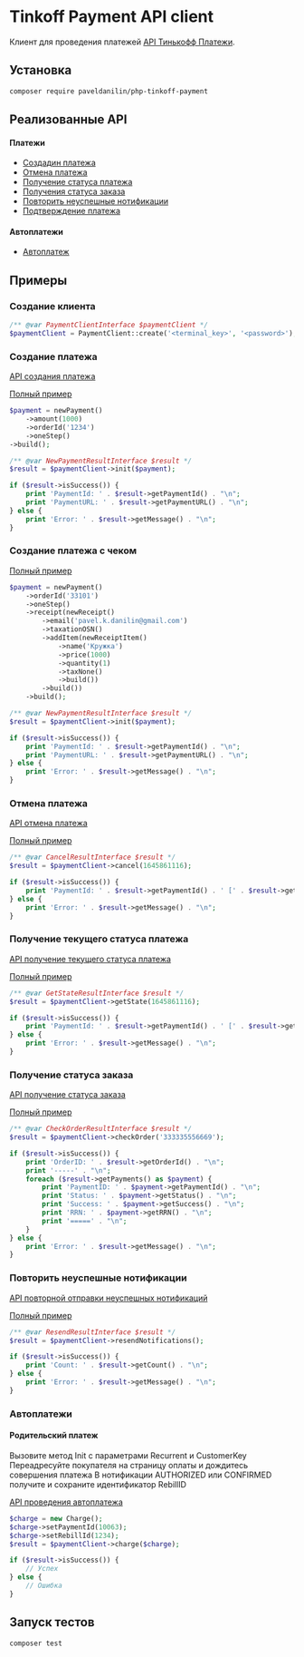 # Tinkoff Payment API client

Клиент для проведения платежей [API Тинькофф Платежи](https://www.tinkoff.ru/kassa/develop/api/payments/).

## Установка

```sh
composer require paveldanilin/php-tinkoff-payment
```

## Реализованные API
#### Платежи
- [Создадин платежа](https://www.tinkoff.ru/kassa/develop/api/payments/init-description/)
- [Отмена платежа](https://www.tinkoff.ru/kassa/develop/api/payments/cancel-description/)
- [Получение статуса платежа](https://www.tinkoff.ru/kassa/develop/api/payments/getstate-description/)
- [Получения статуса заказа](https://www.tinkoff.ru/kassa/develop/api/payments/checkorder-description/)
- [Повторить неуспешные нотификации](https://www.tinkoff.ru/kassa/develop/api/payments/resend-description/)
- [Подтверждение платежа](https://www.tinkoff.ru/kassa/develop/api/payments/confirm-description/)

#### Автоплатежи
- [Автоплатеж](https://www.tinkoff.ru/kassa/develop/api/autopayments/charge-description/)

## Примеры

### Создание клиента

```php
/** @var PaymentClientInterface $paymentClient */
$paymentClient = PaymentClient::create('<terminal_key>', '<password>');
```

### Создание платежа

[API создания платежа](https://www.tinkoff.ru/kassa/develop/api/payments/init-description/)

[Полный пример](examples/init.php)

```php
$payment = newPayment()
    ->amount(1000)
    ->orderId('1234')
    ->oneStep()
->build();

/** @var NewPaymentResultInterface $result */
$result = $paymentClient->init($payment);

if ($result->isSuccess()) {
    print 'PaymentId: ' . $result->getPaymentId() . "\n";
    print 'PaymentURL: ' . $result->getPaymentURL() . "\n";
} else {
    print 'Error: ' . $result->getMessage() . "\n";
}
```

### Создание платежа с чеком

[Полный пример](examples/init.php)

```php
$payment = newPayment()
    ->orderId('33101')
    ->oneStep()
    ->receipt(newReceipt()
        ->email('pavel.k.danilin@gmail.com')
        ->taxationOSN()
        ->addItem(newReceiptItem()
            ->name('Кружка')
            ->price(1000)
            ->quantity(1)
            ->taxNone()
            ->build())
        ->build())
    ->build();

/** @var NewPaymentResultInterface $result */
$result = $paymentClient->init($payment);

if ($result->isSuccess()) {
    print 'PaymentId: ' . $result->getPaymentId() . "\n";
    print 'PaymentURL: ' . $result->getPaymentURL() . "\n";
} else {
    print 'Error: ' . $result->getMessage() . "\n";
}
```

### Отмена платежа

[API отмена платежа](https://www.tinkoff.ru/kassa/develop/api/payments/cancel-description/)

[Полный пример](examples/cancel.php)

```php
/** @var CancelResultInterface $result */
$result = $paymentClient->cancel(1645861116);

if ($result->isSuccess()) {
    print 'PaymentId: ' . $result->getPaymentId() . ' [' . $result->getStatus() . "]\n";
} else {
    print 'Error: ' . $result->getMessage() . "\n";
}
```

### Получение текущего статуса платежа

[API получение текущего статуса платежа](https://www.tinkoff.ru/kassa/develop/api/payments/getstate-description/)

[Полный пример](examples/get_state.php)

```php
/** @var GetStateResultInterface $result */
$result = $paymentClient->getState(1645861116);

if ($result->isSuccess()) {
    print 'PaymentId: ' . $result->getPaymentId() . ' [' . $result->getStatus() . "]\n";
} else {
    print 'Error: ' . $result->getMessage() . "\n";
}
```

### Получение статуса заказа

[API получение статуса заказа](https://www.tinkoff.ru/kassa/develop/api/payments/checkorder-description/)

[Полный пример](examples/check_order.php)

```php
/** @var CheckOrderResultInterface $result */
$result = $paymentClient->checkOrder('333335556669');

if ($result->isSuccess()) {
    print 'OrderID: ' . $result->getOrderId() . "\n";
    print '-----' . "\n";
    foreach ($result->getPayments() as $payment) {
        print 'PaymentID: ' . $payment->getPaymentId() . "\n";
        print 'Status: ' . $payment->getStatus() . "\n";
        print 'Success: ' . $payment->getSuccess() . "\n";
        print 'RRN: ' . $payment->getRRN() . "\n";
        print '=====' . "\n";
    }
} else {
    print 'Error: ' . $result->getMessage() . "\n";
}
```

### Повторить неуспешные нотификации

[API повторной отправки неуспешных нотификаций](https://www.tinkoff.ru/kassa/develop/api/payments/resend-description/)

[Полный пример](examples/resend.php)

```php
/** @var ResendResultInterface $result */
$result = $paymentClient->resendNotifications();

if ($result->isSuccess()) {
    print 'Count: ' . $result->getCount() . "\n";
} else {
    print 'Error: ' . $result->getMessage() . "\n";
}
```


### Автоплатежи

#### Родительский платеж

Вызовите метод Init с параметрами Recurrent и CustomerKey
Переадресуйте покупателя на страницу оплаты и дождитесь совершения платежа
В нотификации AUTHORIZED или CONFIRMED получите и сохраните идентификатор RebillID

[API проведения автоплатежа](https://www.tinkoff.ru/kassa/develop/api/autopayments/charge-description/)

```php
$charge = new Charge();
$charge->setPaymentId(10063);
$charge->setRebillId(1234);
$result = $paymentClient->charge($charge);

if ($result->isSuccess()) {
    // Успех
} else {
    // Ошибка
}
```

## Запуск тестов

```sh
composer test
```

